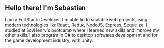 ## Hello there! I'm Sebastian

I am a Full Stack Developer. I'm able to do scalable web projects using modern technologies like React, Redux, NodeJS, Express, Sequelize. I studied at SoyHenry's bootcamp where I learned new skills and improve my other skills. I also program in C# to desktop softwares development and for the game development industry, with Unity.
<!--
**asgonzales/asgonzales** is a ✨ _special_ ✨ repository because its `README.md` (this file) appears on your GitHub profile.

Here are some ideas to get you started:

- 🔭 I’m currently working on ...
- 🌱 I’m currently learning ...
- 👯 I’m looking to collaborate on ...
- 🤔 I’m looking for help with ...
- 💬 Ask me about ...
- 📫 How to reach me: ...
- 😄 Pronouns: ...
- ⚡ Fun fact: ...
-->

